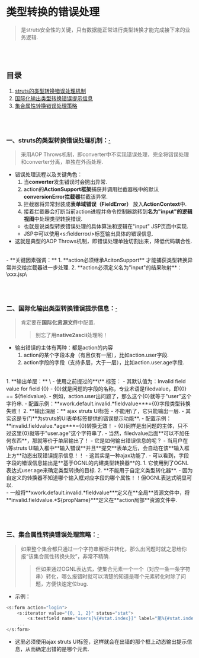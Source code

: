 # 类型转换的错误处理
> 是struts安全性的关键，只有数据能正常进行类型转换才能完成接下来的业务逻辑.

<br><br>

## 目录
1. [struts的类型转换错误处理机制](#一struts的类型转换错误处理机制)
2. [国际化输出类型转换错误提示信息](#二国际化输出类型转换错误提示信息)
3. [集合属性转换错误处理策略](#三集合属性转换错误处理策略)

<br><br>

### 一、struts的类型转换错误处理机制：[·](#目录)
> 采用AOP Throws机制，即converter中不实现错误处理，完全将错误处理和converter分离，单独在外面处理.

- 错误处理流程以及关键角色：
  1. 当**converter**发生错误时会抛出异常.
  2. action的**ActionSupport框架**捕获并调用拦截器栈中的默认**conversionError拦截器**拦截该异常.
  3. 拦截器将异常封装成**表单域错误（FieldError）** 放入**ActionContext**中.
  4. 接着拦截器会打断当前action进程并命令控制器跳转到**名为"input"的逻辑视图**中处理类型转换错误.
    - 也就是说类型转换错误处理的具体算法和逻辑在"input" JSP页面中实现.
    - JSP中可以使用\<s:fielderror/\>标签输出具体的错误信息.
- 这就是典型的AOP Throws机制，即错误处理单独切割出来，降低代码耦合性.

<br>
- **关键因素强调：**
  1. **action必须继承AcitonSupport** 才能捕获类型转换异常并交给拦截器进一步处理.
  2. **action必须定义名为"input"的结果映射**：\<result name="input"\>xxx.jsp\</result\>

<br><br>

### 二、国际化输出类型转换错误提示信息：[·](#目录)
> 肯定要在**国际化资源文件**中配置.
>> 别忘了用**native2ascii**处理哟！

- 输出错误的主体有两种：都是action的内容
  1. action的某个字段本身（有且仅有一层），比如action.user字段.
  2. action字段的字段（支持多层，大于一层），比如action.user.age字段.

<br>
1. **输出单层：** \<s:filederror/\>
  - 使用之前提过的**\<s:filederror/\>** 标签：
    - 其默认值为：Invalid field value for field {0}
        - {0}就是问题的字段的名称，专业术语是filedvalue，即{0} == ${fieldvalue}.
        - 例如，action.user出问题了，那么这个{0}就等于"user"这个字符串.
  - 配置示例：**xwork.default.invalid.*fieldvalue***={0}字段类型转换失败！
2. **输出深层：** ajax struts UI标签
  - 不能用\<s:filederror/\>了，它只能输出一层.
  - 其实这是专门**为struts的UI表单标签提供的错误提示功能**.
  - 配置示例：**invalid.fieldvalue.*age***={0}转换无效！
    - {0}同样是出问题的主体，只不过这里{0}就等于"user.age"这个字符串了.
    - 当然，filedvalue后面**可以不加任何东西**，那就等价于单层输出了！
  - 它是如何输出错误信息的呢？
    - 当用户在\<s:textfield name="user.age" label="年龄"/\>等struts UI输入框中**输入错误**并且**提交**表单之后，会自动在该**输入框上方**动态出现错误提示信息！！
    - 这其实是一种ajax功能了.
  - 可以看到，字段字段的错误信息输出是**基于OGNL的内建类型转换器**的.
    1. 它使用到了OGNL表达式user.age来确定类型转换的目标.
    2. **不能用于自定义类型转化器**.
      - 因为自定义的转换器不知道哪个输入框对应字段的哪个属性！！但OGNL表达式明显可以.

<br>
- 一般将**xwork.default.invalid.*fieldvalue***定义在**全局**资源文件中，将**invalid.fieldvalue.*${propName}***定义在**action局部**资源文件中.

<br><br>

### 三、集合属性转换错误处理策略：[·](#目录)
> 如果整个集合都只通过一个字符串解析并转化，那么出问题时就之恩给你报“该集合属性转换失败”，非常不精确.
>> 但如果通过OGNL表达式，使集合元素一个一个（对应一条一条字符串）转化，哪么报错时就可以清楚的知道是哪个元素转化时除了问题，方便快速定位bug.

- 示例：

```js
<s:form action="login">
    <s:iterator value="{0, 1, 2}" status="stat">
        <s:textfield name="users[%{#stat.index}]" label="第%{#stat.index}个用户信息" />
    ...
</s:form>
```

- 这里必须使用ajax struts UI标签，这样就会在出错的那个框上动态输出提示信息，从而确定出错的是哪个元素.
